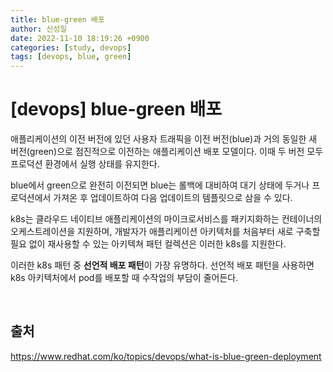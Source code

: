 ```yaml
---
title: blue-green 배포
author: 신성일
date: 2022-11-10 18:19:26 +0900
categories: [study, devops]
tags: [devops, blue, green]
---
```


# **[devops] blue-green 배포**

애플리케이션의 이전 버전에 있던 사용자 트래픽을 이전 버전(blue)과 거의 동일한 새 버전(green)으로 점진적으로 이전하는 애플리케이션 배포 모델이다. 이때 두 버전 모두 프로덕션 환경에서 실행 상태를 유지한다.

blue에서 green으로 완전히 이전되면 blue는 롤백에 대비하여 대기 상태에 두거나 프로덕션에서 가져온 후 업데이트하여 다음 업데이트의 템플릿으로 삼을 수 있다.

k8s는 클라우드 네이티브 애플리케이션의 마이크로서비스를 패키지화하는 컨테이너의 오케스트레이션을 지원하며, 개발자가 애플리케이션 아키텍처를 처음부터 새로 구축할 필요 없이 재사용할 수 있는 아키텍쳐 패턴 컬렉션은 이러한 k8s를 지원한다.

이러한 k8s 패턴 중 **선언적 배포 패턴**이 가장 유명하다. 선언적 배포 패턴을 사용하면 k8s 아키텍처에서 pod를 배포할 때 수작업의 부담이 줄어든다.

<br/>

## **출처**

https://www.redhat.com/ko/topics/devops/what-is-blue-green-deployment
